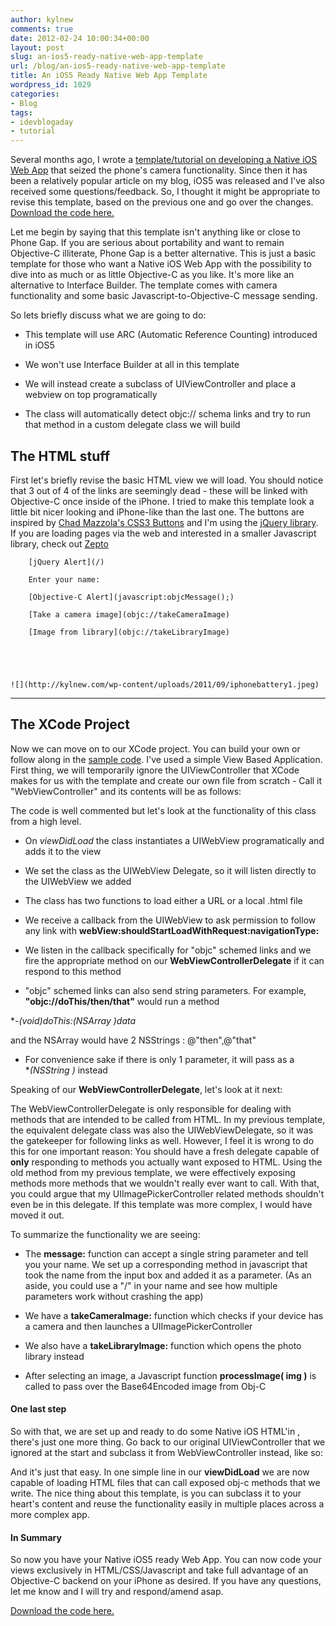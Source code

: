 ```yaml
---
author: kylnew
comments: true
date: 2012-02-24 10:00:34+00:00
layout: post
slug: an-ios5-ready-native-web-app-template
url: /blog/an-ios5-ready-native-web-app-template
title: An iOS5 Ready Native Web App Template
wordpress_id: 1029
categories:
- Blog
tags:
- idevblogaday
- tutorial
---
```


Several months ago, I wrote a [template/tutorial on developing a Native iOS Web App](http://www.bitwit.ca/blog/an-native-ios-web-app-tutorialtemplate/) that seized the phone's camera functionality. Since then it has been a relatively popular article on my blog, iOS5 was released and I've also received some questions/feedback. So, I thought it might be appropriate to revise this template, based on the previous one and go over the changes. [Download the code here.](http://kylnew.com/wp-content/uploads/2012/02/Web-View-Controller.zip)

Let me begin by saying that this template isn't anything like or close to Phone Gap.  If you are serious about portability and want to remain Objective-C illiterate, Phone Gap is a better alternative. This is just a basic template for those who want a Native iOS Web App with the possibility to dive into as much or as little Objective-C as you like. It's more like an alternative to Interface Builder. The template comes with camera functionality and some basic Javascript-to-Objective-C message sending.

So lets briefly discuss what we are going to do:


	

  * This template will use ARC (Automatic Reference Counting) introduced in iOS5


  * We won't use Interface Builder at all in this template


  * We will instead create a subclass of UIViewController and place a webview on top programatically


  * The class will automatically detect objc:// schema links and try to run that method in a custom delegate class we will build





## The HTML stuff


First let's briefly revise the basic HTML view we will load. You should notice that 3 out of 4 of the links are seemingly dead - these will be linked with Objective-C once inside of the iPhone. I tried to make this template look a little bit nicer looking and iPhone-like than the last one. The buttons are inspired by [Chad Mazzola's CSS3 Buttons](http://hellohappy.org/css3-buttons/) and I'm using the [jQuery library](http://www.jquery.com). If you are loading pages via the web and interested in a smaller Javascript library, check out [Zepto](http://zeptojs.com/)








      
    


        [jQuery Alert](/)  

        Enter your name:
        
        [Objective-C Alert](javascript:objcMessage();)  

        [Take a camera image](objc://takeCameraImage)  

        [Image from library](objc://takeLibraryImage)  

    


      
    ![](http://kylnew.com/wp-content/uploads/2011/09/iphonebattery1.jpeg)

  










* * *





  
  



## The XCode Project


Now we can move on to our XCode project. You can build your own or follow along in the [sample code](http://kylnew.com/wp-content/uploads/2012/02/Web-View-Controller.zip).
I've used a simple View Based Application. First thing, we will temporarily ignore the UIViewController that XCode makes for us with the template and create our own file from scratch - Call it "WebViewController" and its contents will be as follows:



The code is well commented but let's look at the functionality of this class from a high level.




  * On _viewDidLoad_ the class instantiates a UIWebView programatically and adds it to the view


  * We set the class as the UIWebView Delegate, so it will listen directly to the UIWebView we added


  * The class has two functions to load either a URL or a local .html file


  * We receive a callback from the UIWebView to ask permission to follow any link with **webView:shouldStartLoadWithRequest:navigationType:**


  * We listen in the callback specifically for "objc" schemed links and we fire the appropriate method on our **WebViewControllerDelegate** if it can respond to this method


  * "objc" schemed links can also send string parameters. For example, **"objc://doThis/then/that"** would run a method 
  
**-(void)doThis:(NSArray *)data**
  
and the NSArray would have 2 NSStrings : @"then",@"that" 


  * For convenience sake if there is only 1 parameter, it will pass as a   
**(NSString *)** instead



Speaking of our **WebViewControllerDelegate**, let's look at it next:



The WebViewControllerDelegate is only responsible for dealing with methods that are intended to be called from HTML. In my previous template, the equivalent delegate class was also the UIWebViewDelegate, so it was the gatekeeper for following links as well.  However, I feel it is wrong to do this for one important reason: You should have a fresh delegate capable of **only** responding to methods you actually want exposed to HTML.  Using the old method from my previous template, we were effectively exposing methods more methods that we wouldn't really ever want to call. With that, you could argue that my UIImagePickerController related methods shouldn't even be in this delegate. If this template was more complex, I would have moved it out.

To summarize the functionality we are seeing:



	

  * The **message:** function can accept a single string parameter and tell you your name. We set up a corresponding method in javascript that took the name from the input box and added it as a parameter. (As an aside, you could use a "/" in your name and see how multiple parameters work without crashing the app)


  * We have a **takeCameraImage:** function which checks if your device has a camera and then launches a UIImagePickerController


  * We also have a **takeLibraryImage:** function which opens the photo library instead


  * After selecting an image, a Javascript function **processImage( img )** is called to pass over the Base64Encoded image from Obj-C





#### One last step


So with that, we are set up and ready to do some Native iOS HTML'in , there's just one more thing.  Go back to our original UIViewController that we ignored at the start and subclass it from WebViewController instead, like so:



And it's just that easy. In one simple line in our **viewDidLoad** we are now capable of loading HTML files that can call exposed obj-c methods that we write. The nice thing about this template, is you can subclass it to your heart's content and reuse the functionality easily in multiple places across a more complex app.



#### In Summary


So now you have your Native iOS5 ready Web App. You can now code your views exclusively in HTML/CSS/Javascript and take full advantage of an Objective-C backend on your iPhone as desired. If you have any questions, let me know and I will try and respond/amend asap.

[Download the code here.](http://kylnew.com/wp-content/uploads/2012/02/Web-View-Controller.zip)
